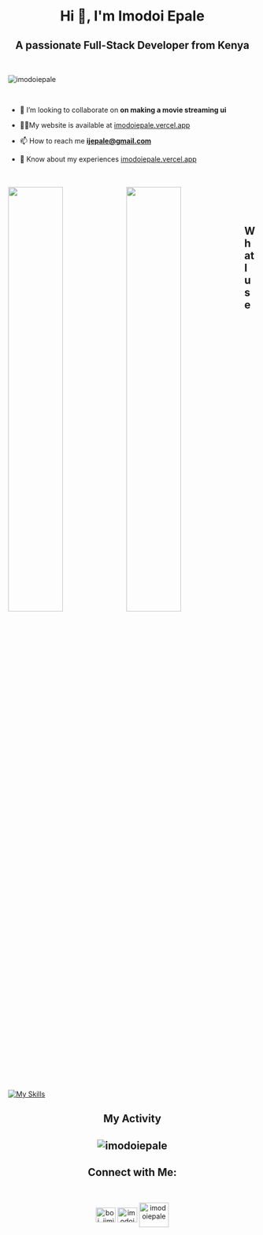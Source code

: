
<h1 align="center">Hi 👋, I'm Imodoi Epale</h1>
<h2 align="center">A passionate Full-Stack Developer from Kenya</h2>


<br>
 
<p align="left"> <img src="https://komarev.com/ghpvc/?username=imodoiepale&label=Profile%20views&color=0e75b6&style=flat" alt="imodoiepale" /> </p>



<br>
 

 
<!-- - 🔭 I’m currently working on **bulk-sms and ticketing systems** -->

<!-- - 🌱 I’m currently learning **Solidity and Advanced Systems** -->

- 👯 I’m looking to collaborate on **on making a movie streaming ui**

- 👨‍💻My website is available at [imodoiepale.vercel.app](epaleim.web.app)

- 📫 How to reach me **ijepale@gmail.com**

- 📄 Know about my experiences [imodoiepale.vercel.app](epaleim.web.app)


<br>
 
<br>
 

<img align="left" width="47%" src="https://github-readme-stats.vercel.app/api?username=imodoiepale&show_icons=true&theme=radical"/>
<img align="left" width="47%" src="https://github-readme-stats.vercel.app/api/top-langs/?username=imodoiepale&layout=compact"/>

<br><br>

<h2>What I use</h2>


[![My Skills](https://skillicons.dev/icons?i=html,css,js,bootstrap,tailwind,python,django,react,nextjs,git,github,vercel,firebase,heroku,mysql,selenium,svg,vscode&perline=6)](https://skillicons.dev)


<h2 align="center"> My Activity<h2>

<p align="center"><img align="center" src="https://github-readme-streak-stats.herokuapp.com/?user=imodoiepale&" alt="imodoiepale" /></p>


<h2 align="center">Connect with Me:</h2>
 <br>
<p align="center">
<a href="https://twitter.com/boi_jimi" target="blank"><img align="center" src="https://raw.githubusercontent.com/rahuldkjain/github-profile-readme-generator/master/src/images/icons/Social/twitter.svg" alt="boi_jimi" height="30" width="40" /></a>
<a href="https://linkedin.com/in/imodoi epale" target="blank"><img align="center" src="https://raw.githubusercontent.com/rahuldkjain/github-profile-readme-generator/master/src/images/icons/Social/linked-in-alt.svg" alt="imodoi epale" height="30" width="40" /></a>
<a href="https://wa.link/dg3llo" target="blank"><img align="center" src="https://upload.wikimedia.org/wikipedia/commons/thumb/6/6b/WhatsApp.svg/2044px-WhatsApp.svg.png" alt="imodoiepale" height="50" width="60" /></a>
</p>


